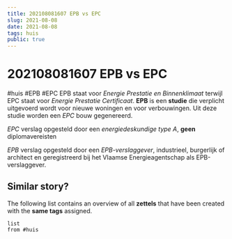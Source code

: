 ```yaml
---
title: 202108081607 EPB vs EPC 
slug: 2021-08-08
date: 2021-08-08
tags: huis
public: true
---
```


#  202108081607 EPB vs EPC
#huis #EPB #EPC 
EPB staat voor *Energie Prestatie en Binnenklimaat* terwijl EPC staat voor *Energie Prestatie Certificaat*. **EPB** is een **studie** die verplicht uitgevoerd wordt voor nieuwe woningen en voor verbouwingen. Uit deze studie worden een *EPC* bouw gegenereerd. 

*EPC* verslag opgesteld door een *energiedeskundige type A*, **geen** diplomavereisten

*EPB* verslag opgesteld door een *EPB-verslaggever*, industrieel, burgerlijk of architect en geregistreerd bij het Vlaamse Energieagentschap als EPB-verslaggever.

## Similar story?
The following list contains an overview of all **zettels** that have been created with the **same tags** assigned.
```dataview
list
from #huis
```